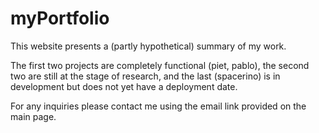 # myPortfolio


This website presents a (partly hypothetical) summary of my work.<br>

The first two projects are completely functional (piet, pablo), the second two are still at the stage of research, and the last (spacerino) is in development but does not yet have a deployment date.<br>

For any inquiries please contact me using the email link provided on the main page.